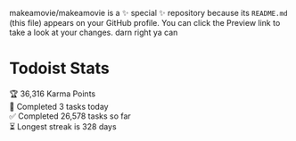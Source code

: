 makeamovie/makeamovie is a ✨ special ✨ repository because its `README.md` (this file) appears on your GitHub profile.
You can click the Preview link to take a look at your changes. darn right ya can

# Todoist Stats

<!-- TODO-IST:START -->
🏆  36,316 Karma Points           
🌸  Completed 3 tasks today           
✅  Completed 26,578 tasks so far           
⏳  Longest streak is 328 days
<!-- TODO-IST:END -->